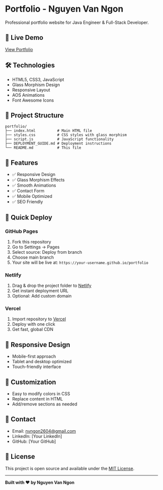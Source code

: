 # Portfolio - Nguyen Van Ngon

Professional portfolio website for Java Engineer & Full-Stack Developer.

## 🚀 Live Demo
[View Portfolio](https://your-username.github.io/portfolio)

## 🛠️ Technologies
- HTML5, CSS3, JavaScript
- Glass Morphism Design
- Responsive Layout
- AOS Animations
- Font Awesome Icons

## 📁 Project Structure
```
portfolio/
├── index.html          # Main HTML file
├── styles.css          # CSS styles with glass morphism
├── script.js           # JavaScript functionality
├── DEPLOYMENT_GUIDE.md # Deployment instructions
└── README.md           # This file
```

## 🎯 Features
- ✅ Responsive Design
- ✅ Glass Morphism Effects
- ✅ Smooth Animations
- ✅ Contact Form
- ✅ Mobile Optimized
- ✅ SEO Friendly

## 🚀 Quick Deploy

### GitHub Pages
1. Fork this repository
2. Go to Settings → Pages
3. Select source: Deploy from branch
4. Choose main branch
5. Your site will be live at: `https://your-username.github.io/portfolio`

### Netlify
1. Drag & drop the project folder to [Netlify](https://netlify.com)
2. Get instant deployment URL
3. Optional: Add custom domain

### Vercel
1. Import repository to [Vercel](https://vercel.com)
2. Deploy with one click
3. Get fast, global CDN

## 📱 Responsive Design
- Mobile-first approach
- Tablet and desktop optimized
- Touch-friendly interface

## 🎨 Customization
- Easy to modify colors in CSS
- Replace content in HTML
- Add/remove sections as needed

## 📧 Contact
- Email: nvngon2604@gmail.com
- LinkedIn: [Your LinkedIn]
- GitHub: [Your GitHub]

## 📄 License
This project is open source and available under the [MIT License](LICENSE).

---

**Built with ❤️ by Nguyen Van Ngon**

